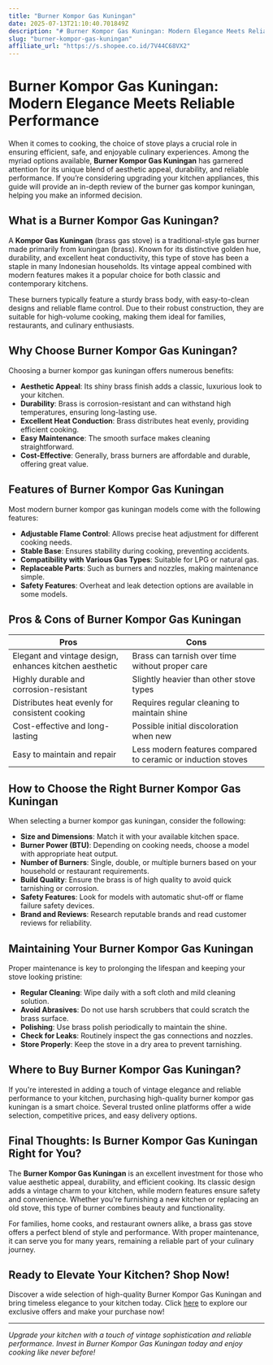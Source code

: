 ```yaml
---
title: "Burner Kompor Gas Kuningan"
date: 2025-07-13T21:10:40.701849Z
description: "# Burner Kompor Gas Kuningan: Modern Elegance Meets Reliable Performance..."
slug: "burner-kompor-gas-kuningan"
affiliate_url: "https://s.shopee.co.id/7V44C68VX2"
---
```

# Burner Kompor Gas Kuningan: Modern Elegance Meets Reliable Performance

When it comes to cooking, the choice of stove plays a crucial role in ensuring efficient, safe, and enjoyable culinary experiences. Among the myriad options available, **Burner Kompor Gas Kuningan** has garnered attention for its unique blend of aesthetic appeal, durability, and reliable performance. If you’re considering upgrading your kitchen appliances, this guide will provide an in-depth review of the burner gas kompor kuningan, helping you make an informed decision.

## What is a Burner Kompor Gas Kuningan?

A **Kompor Gas Kuningan** (brass gas stove) is a traditional-style gas burner made primarily from kuningan (brass). Known for its distinctive golden hue, durability, and excellent heat conductivity, this type of stove has been a staple in many Indonesian households. Its vintage appeal combined with modern features makes it a popular choice for both classic and contemporary kitchens.

These burners typically feature a sturdy brass body, with easy-to-clean designs and reliable flame control. Due to their robust construction, they are suitable for high-volume cooking, making them ideal for families, restaurants, and culinary enthusiasts.

## Why Choose Burner Kompor Gas Kuningan?

Choosing a burner kompor gas kuningan offers numerous benefits:

- **Aesthetic Appeal**: Its shiny brass finish adds a classic, luxurious look to your kitchen.
- **Durability**: Brass is corrosion-resistant and can withstand high temperatures, ensuring long-lasting use.
- **Excellent Heat Conduction**: Brass distributes heat evenly, providing efficient cooking.
- **Easy Maintenance**: The smooth surface makes cleaning straightforward.
- **Cost-Effective**: Generally, brass burners are affordable and durable, offering great value.

## Features of Burner Kompor Gas Kuningan

Most modern burner kompor gas kuningan models come with the following features:

- **Adjustable Flame Control**: Allows precise heat adjustment for different cooking needs.
- **Stable Base**: Ensures stability during cooking, preventing accidents.
- **Compatibility with Various Gas Types**: Suitable for LPG or natural gas.
- **Replaceable Parts**: Such as burners and nozzles, making maintenance simple.
- **Safety Features**: Overheat and leak detection options are available in some models.

## Pros & Cons of Burner Kompor Gas Kuningan

| **Pros**                                   | **Cons**                                |
|--------------------------------------------|----------------------------------------|
| Elegant and vintage design, enhances kitchen aesthetic | Brass can tarnish over time without proper care |
| Highly durable and corrosion-resistant   | Slightly heavier than other stove types |
| Distributes heat evenly for consistent cooking | Requires regular cleaning to maintain shine |
| Cost-effective and long-lasting          | Possible initial discoloration when new |
| Easy to maintain and repair               | Less modern features compared to ceramic or induction stoves |

## How to Choose the Right Burner Kompor Gas Kuningan

When selecting a burner kompor gas kuningan, consider the following:

- **Size and Dimensions**: Match it with your available kitchen space.
- **Burner Power (BTU)**: Depending on cooking needs, choose a model with appropriate heat output.
- **Number of Burners**: Single, double, or multiple burners based on your household or restaurant requirements.
- **Build Quality**: Ensure the brass is of high quality to avoid quick tarnishing or corrosion.
- **Safety Features**: Look for models with automatic shut-off or flame failure safety devices.
- **Brand and Reviews**: Research reputable brands and read customer reviews for reliability.

## Maintaining Your Burner Kompor Gas Kuningan

Proper maintenance is key to prolonging the lifespan and keeping your stove looking pristine:

- **Regular Cleaning**: Wipe daily with a soft cloth and mild cleaning solution.
- **Avoid Abrasives**: Do not use harsh scrubbers that could scratch the brass surface.
- **Polishing**: Use brass polish periodically to maintain the shine.
- **Check for Leaks**: Routinely inspect the gas connections and nozzles.
- **Store Properly**: Keep the stove in a dry area to prevent tarnishing.

## Where to Buy Burner Kompor Gas Kuningan?

If you're interested in adding a touch of vintage elegance and reliable performance to your kitchen, purchasing high-quality burner kompor gas kuningan is a smart choice. Several trusted online platforms offer a wide selection, competitive prices, and easy delivery options.

## Final Thoughts: Is Burner Kompor Gas Kuningan Right for You?

The **Burner Kompor Gas Kuningan** is an excellent investment for those who value aesthetic appeal, durability, and efficient cooking. Its classic design adds a vintage charm to your kitchen, while modern features ensure safety and convenience. Whether you're furnishing a new kitchen or replacing an old stove, this type of burner combines beauty and functionality.

For families, home cooks, and restaurant owners alike, a brass gas stove offers a perfect blend of style and performance. With proper maintenance, it can serve you for many years, remaining a reliable part of your culinary journey.

## Ready to Elevate Your Kitchen? Shop Now!

Discover a wide selection of high-quality Burner Kompor Gas Kuningan and bring timeless elegance to your kitchen today. Click [here](https://s.shopee.co.id/7V44C68VX2) to explore our exclusive offers and make your purchase now!

---

*Upgrade your kitchen with a touch of vintage sophistication and reliable performance. Invest in Burner Kompor Gas Kuningan today and enjoy cooking like never before!*